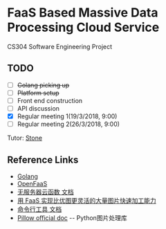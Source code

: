 # FaaS Based Massive Data Processing Cloud Service 
CS304 Software Engineering Project

## TODO
- [ ] ~~Golang picking up~~
- [ ] ~~Platform setup~~
- [ ] Front end construction
- [ ] API discussion
- [x] Regular meeting 1(19/3/2018, 9:00)
- [ ] Regular meeting 2(26/3/2018, 9:00)

Tutor: [Stone](https://cloud.tencent.com/developer/user/561187/activities) 
## Reference Links
* [Golang](https://golang.org)
* [OpenFaaS](https://www.openfaas.com)
* [无服务器云函数 文档](https://cloud.tencent.com/document/product/583)
* [用 FaaS 实现比优图更灵活的大量图片快速加工能力](https://cloud.tencent.com/developer/article/1011234)
* [命令行工具 文档](https://cloud.tencent.com/document/product/440)
* [Pillow official doc](https://pillow.readthedocs.io/en/latest/) -- Python图片处理库
